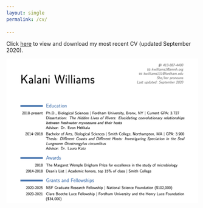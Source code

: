 ```yaml
---
layout: single
permalink: /cv/

---
```


 Click [here](/assets/pdfs/KW_CV_092220.pdf) to view and download my most recent CV (updated September 2020).
 
 ![CV](/assets/images/KW_CV_092220.png)
